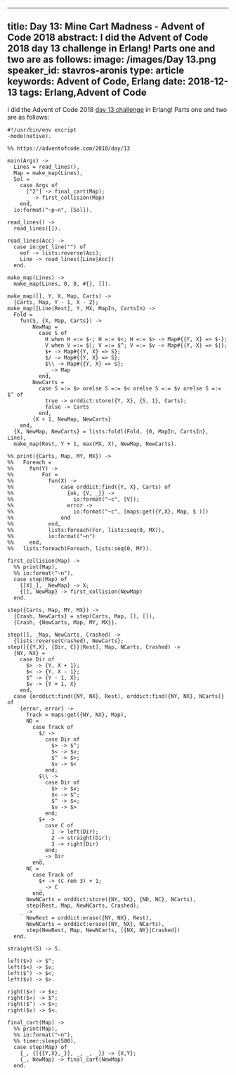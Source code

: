 
---
title: Day 13: Mine Cart Madness - Advent of Code 2018
abstract: I did the Advent of Code 2018 day 13 challenge in Erlang! Parts one and two are as follows:
image: /images/Day 13.png
speaker_id: stavros-aronis
type: article
keywords: Advent of Code, Erlang
date: 2018-12-13
tags: Erlang,Advent of Code
---
I did the Advent of Code 2018&nbsp;<a href="https://adventofcode.com/2018/day/13">day 13 challenge</a>&nbsp;in Erlang! Parts one and two are as follows:

<pre>
<code class="language-erlang">#!/usr/bin/env escript
-mode(native).

%% https://adventofcode.com/2018/day/13

main(Args) -&gt;
  Lines = read_lines(),
  Map = make_map(Lines),
  Sol =
    case Args of
      ["2"] -&gt; final_cart(Map);
      _ -&gt; first_collision(Map)
    end,
  io:format("~p~n", [Sol]).

read_lines() -&gt;
  read_lines([]).

read_lines(Acc) -&gt;
  case io:get_line("") of
    eof -&gt; lists:reverse(Acc);
    Line -&gt; read_lines([Line|Acc])
  end.

make_map(Lines) -&gt;
  make_map(Lines, 0, 0, #{}, []).

make_map([], Y, X, Map, Carts) -&gt;
  {Carts, Map, Y - 1, X - 2};
make_map([Line|Rest], Y, MX, MapIn, CartsIn) -&gt;
  Fold =
    fun(S, {X, Map, Carts}) -&gt;
        NewMap =
          case S of
            H when H =:= $-; H =:= $&lt;; H =:= $&gt; -&gt; Map#{{Y, X} =&gt; $-};
            V when V =:= $|; V =:= $^; V =:= $v -&gt; Map#{{Y, X} =&gt; $|};
            $+ -&gt; Map#{{Y, X} =&gt; S};
            $/ -&gt; Map#{{Y, X} =&gt; S};
            $\\ -&gt; Map#{{Y, X} =&gt; S};
            _ -&gt; Map
          end,
        NewCarts =
          case S =:= $&gt; orelse S =:= $&lt; orelse S =:= $v orelse S =:= $^ of
            true -&gt; orddict:store({Y, X}, {S, 1}, Carts);
            false -&gt; Carts
          end,
        {X + 1, NewMap, NewCarts}
    end,
  {X, NewMap, NewCarts} = lists:foldl(Fold, {0, MapIn, CartsIn}, Line),
  make_map(Rest, Y + 1, max(MX, X), NewMap, NewCarts).

%% print({Carts, Map, MY, MX}) -&gt;
%%   Foreach =
%%     fun(Y) -&gt;
%%         For =
%%           fun(X) -&gt;
%%               case orddict:find({Y, X}, Carts) of
%%                 {ok, {V, _}} -&gt;
%%                   io:format("~c", [V]);
%%                 error -&gt;
%%                   io:format("~c", [maps:get({Y,X}, Map, $ )])
%%               end
%%           end,
%%           lists:foreach(For, lists:seq(0, MX)),
%%           io:format("~n")
%%     end,
%%   lists:foreach(Foreach, lists:seq(0, MY)).

first_collision(Map) -&gt;
  %% print(Map),
  %% io:format("~n"),
  case step(Map) of
    {[X|_], _NewMap} -&gt; X;
    {[], NewMap} -&gt; first_collision(NewMap)
  end.

step({Carts, Map, MY, MX}) -&gt;
  {Crash, NewCarts} = step(Carts, Map, [], []),
  {Crash, {NewCarts, Map, MY, MX}}.

step([], _Map, NewCarts, Crashed) -&gt;
  {lists:reverse(Crashed), NewCarts};
step([{{Y,X}, {Dir, C}}|Rest], Map, NCarts, Crashed) -&gt;
  {NY, NX} =
    case Dir of
      $&gt; -&gt; {Y, X + 1};
      $&lt; -&gt; {Y, X - 1};
      $^ -&gt; {Y - 1, X};
      $v -&gt; {Y + 1, X}
    end,
  case {orddict:find({NY, NX}, Rest), orddict:find({NY, NX}, NCarts)} of
    {error, error} -&gt;
      Track = maps:get({NY, NX}, Map),
      ND =
        case Track of
          $/ -&gt;
            case Dir of
              $&gt; -&gt; $^;
              $&lt; -&gt; $v;
              $^ -&gt; $&gt;;
              $v -&gt; $&lt;
            end;
          $\\ -&gt;
            case Dir of
              $&gt; -&gt; $v;
              $&lt; -&gt; $^;
              $^ -&gt; $&lt;;
              $v -&gt; $&gt;
            end;
          $+ -&gt;
            case C of
              1 -&gt; left(Dir);
              2 -&gt; straight(Dir);
              3 -&gt; right(Dir)
            end;
          _ -&gt; Dir
        end,
      NC =
        case Track of
          $+ -&gt; (C rem 3) + 1;
          _ -&gt; C
        end,
      NewNCarts = orddict:store({NY, NX}, {ND, NC}, NCarts),
      step(Rest, Map, NewNCarts, Crashed);
    _ -&gt;
      NewRest = orddict:erase({NY, NX}, Rest),
      NewNCarts = orddict:erase({NY, NX}, NCarts),
      step(NewRest, Map, NewNCarts, [{NX, NY}|Crashed])
  end.

straight(S) -&gt; S.

left($&gt;) -&gt; $^;
left($&lt;) -&gt; $v;
left($^) -&gt; $&lt;;
left($v) -&gt; $&gt;.

right($&gt;) -&gt; $v;
right($&lt;) -&gt; $^;
right($^) -&gt; $&gt;;
right($v) -&gt; $&lt;.

final_cart(Map) -&gt;
  %% print(Map),
  %% io:format("~n"),
  %% timer:sleep(500),
  case step(Map) of
    {_, {[{{Y,X},_}], _, _, _}} -&gt; {X,Y};
    {_, NewMap} -&gt; final_cart(NewMap)
  end.
 </code></pre>

&nbsp;
